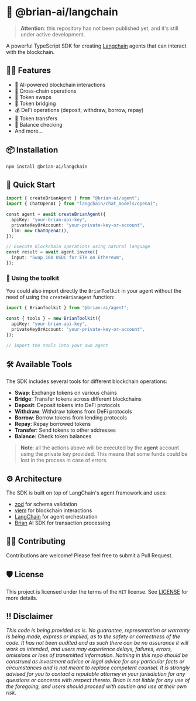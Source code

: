 # 🤖 @brian-ai/langchain

> **Attention**: this repository has not been published yet, and it's still under active development.

A powerful TypeScript SDK for creating [Langchain](https://langchain.com) agents that can interact with the blockchain.

## 💪🏻 Features

- 🤖 AI-powered blockchain interactions
- 🔄 Cross-chain operations
- 💱 Token swaps
- 🌉 Token bridging
- 💰 DeFi operations (deposit, withdraw, borrow, repay)
- 💸 Token transfers
- 💼 Balance checking
- And more...

## 📦 Installation

```bash
npm install @brian-ai/langchain
```

## 🚀 Quick Start

```typescript
import { createBrianAgent } from "@brian-ai/agent";
import { ChatOpenAI } from "langchain/chat_models/openai";

const agent = await createBrianAgent({
  apiKey: "your-brian-api-key",
  privateKeyOrAccount: "your-private-key-or-account",
  llm: new ChatOpenAI(),
});

// Execute blockchain operations using natural language
const result = await agent.invoke({
  input: "Swap 100 USDC for ETH on Ethereum",
});
```

### 🔩 Using the toolkit

You could also import directly the `BrianToolkit` in your agent without the need of using the `createBrianAgent` function:

```typescript
import { BrianToolkit } from "@brian-ai/agent";

const { tools } = new BrianToolkit({
  apiKey: "your-brian-api-key",
  privateKeyOrAccount: "your-private-key-or-account",
});

// import the tools into your own agent
```

## 🛠️ Available Tools

The SDK includes several tools for different blockchain operations:

- **Swap**: Exchange tokens on various chains
- **Bridge**: Transfer tokens across different blockchains
- **Deposit**: Deposit tokens into DeFi protocols
- **Withdraw**: Withdraw tokens from DeFi protocols
- **Borrow**: Borrow tokens from lending protocols
- **Repay**: Repay borrowed tokens
- **Transfer**: Send tokens to other addresses
- **Balance**: Check token balances

> **Note**: all the actions above will be executed by the **agent** account using the private key provided. This means that some funds could be lost in the process in case of errors.

## ⚙️ Architecture

The SDK is built on top of LangChain's agent framework and uses:

- [zod](https://zod.dev/) for schema validation
- [viem](https://viem.sh/) for blockchain interactions
- [LangChain](https://js.langchain.com/docs/introduction/) for agent orchestration
- [Brian](https://www.brianknows.org) AI SDK for transaction processing

## 🤝🏻 Contributing

Contributions are welcome! Please feel free to submit a Pull Request.

## 🛡️ License

This project is licensed under the terms of the `MIT` license. See [LICENSE](/LICENSE) for more details.

## ‼️ Disclaimer

_This code is being provided as is. No guarantee, representation or warranty is being made, express or implied, as to the safety or correctness of the code. It has not been audited and as such there can be no assurance it will work as intended, and users may experience delays, failures, errors, omissions or loss of transmitted information. Nothing in this repo should be construed as investment advice or legal advice for any particular facts or circumstances and is not meant to replace competent counsel. It is strongly advised for you to contact a reputable attorney in your jurisdiction for any questions or concerns with respect thereto. Brian is not liable for any use of the foregoing, and users should proceed with caution and use at their own risk._

```

```
